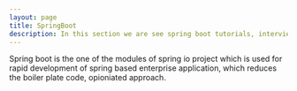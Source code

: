 ```yaml
---
layout: page
title: SpringBoot 
description: In this section we are see spring boot tutorials, interview questions and answers
---
```


Spring boot is the one of the modules of spring io project which is used for rapid development of spring based enterprise application, which reduces the boiler plate code, opioniated approach.
